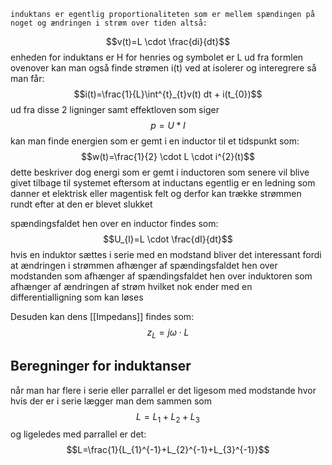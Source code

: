 	induktans er egentlig proportionaliteten som er mellem spændingen på noget og ændringen i strøm over tiden altså:
$$v(t)=L \cdot \frac{di}{dt}$$
enheden for induktans er H for henries og symbolet er L
ud fra formlen ovenover kan man også finde strømen i(t) ved at isolerer og interegrere så man får:
$$i(t)=\frac{1}{L}\int^{t}_{t}v(t) dt + i(t_{0})$$
ud fra disse 2 ligninger samt effektloven som siger
$$p=U*I$$
kan man finde energien som er gemt i en inductor til et tidspunkt som:
$$w(t)=\frac{1}{2} \cdot L \cdot i^{2}(t)$$
dette beskriver dog energi som er gemt i inductoren som senere vil blive givet tilbage til systemet eftersom at inductans egentlig er en ledning som danner et elektrisk eller magentisk felt og derfor kan trække strømmen rundt efter at den er blevet slukket



spændingsfaldet hen over en inductor findes som:
$$U_{l}=L \cdot \frac{dI}{dt}$$
hvis en induktor sættes i serie med en modstand bliver det interessant fordi at ændringen i strømmen afhænger af spændingsfaldet hen over modstanden som afhænger af spændingsfaldet hen over induktoren som afhænger af ændringen af strøm hvilket nok ender med en differentialligning som kan løses

Desuden kan dens [[Impedans]] findes som:
$$z_{L}=j \omega \cdot L$$




## Beregninger for induktanser
når man har flere i serie eller parrallel er det ligesom med modstande hvor hvis der er i serie lægger man dem sammen som
$$L=L_{1}+L_{2}+L_{3}$$
og ligeledes med parrallel er det:
$$L=\frac{1}{L_{1}^{-1}+L_{2}^{-1}+L_{3}^{-1}}$$
